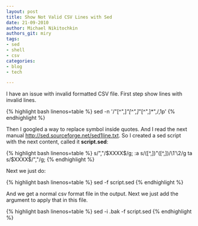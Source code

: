 ```yaml
---
layout: post
title: Show Not Valid CSV Lines with Sed
date: 21-09-2010
author: Michael Nikitochkin
authors_git: miry
tags:
- sed
- shell
- csv
categories:
- blog
- tech

---
```


I have an issue with invalid formatted CSV file. First step show lines with invalid lines.

{% highlight bash linenos=table %}
sed -n '/"[^",]*"[^",]*"[^",]*",/,1p' <fileName>
{% endhighlight %}

<!--cut-->

Then I googled a way to replace symbol inside quotes. And I read the next manual http://sed.sourceforge.net/sed1line.txt. So I created a sed script with the next content, called it __script.sed__:

{% highlight bash linenos=table %}
s/\",\"/\$XXXX\$/g;
:a
s/\([^,]\)"\([^,]\)/\1'\2/g
ta
s/\$XXXX\$/\",\"/g;
{% endhighlight %}

Next we just do:

{% highlight bash linenos=table %}
sed -f script.sed <fileName>
{% endhighlight %}

And we get a normal csv format file in the output. Next we just add the argument to apply that in this file.

{% highlight bash linenos=table %}
sed -i .bak -f script.sed <fileName>
{% endhighlight %}
